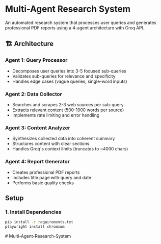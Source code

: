 # Multi-Agent Research System

An automated research system that processes user queries and generates professional PDF reports using a 4-agent architecture with Groq API.

## 🏗️ Architecture

### Agent 1: Query Processor

- Decomposes user queries into 3-5 focused sub-queries
- Validates sub-queries for relevance and specificity
- Handles edge cases (vague queries, single-word inputs)

### Agent 2: Data Collector

- Searches and scrapes 2-3 web sources per sub-query
- Extracts relevant content (500-1000 words per source)
- Implements rate limiting and error handling

### Agent 3: Content Analyzer

- Synthesizes collected data into coherent summary
- Structures content with clear sections
- Handles Groq's context limits (truncates to ~4000 chars)

### Agent 4: Report Generator

- Creates professional PDF reports
- Includes title page with query and date
- Performs basic quality checks

## Setup

### 1. Install Dependencies

```bash
pip install -r requirements.txt
playwright install chromium
```
#   M u l t i - A g e n t - R e s e a r c h - S y s t e m  
 
